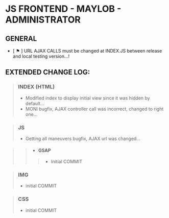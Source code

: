 # JS FRONTEND - MAYLOB - ADMINISTRATOR

## GENERAL
- [ ⚑ ] URL AJAX CALLS must be changed at INDEX.JS between release and local testing version...!

## EXTENDED CHANGE LOG:

>### INDEX (HTML)
  > - Modified index to display initial view since it was hidden by default...
  > - MONI bugfix, AJAX controller call was incorrect, changed to right one...

>### JS
  >- Getting all maneuvers bugfix, AJAX url was changed...
  
  >> - #### GSAP
  >>> - Initial COMMIT

>### IMG
  >- initial COMMIT

>### CSS
  >- initial COMMIT